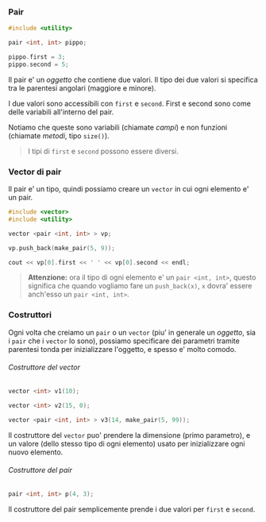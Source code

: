 ### Pair

```c++
#include <utility>

pair <int, int> pippo;

pippo.first = 3;
pippo.second = 5;
```

Il pair e' un *oggetto* che contiene due valori. Il tipo dei due valori si specifica tra le parentesi angolari (maggiore e minore).

I due valori sono accessibili con `first` e `second`. First e second sono come delle variabili all'interno del pair.

Notiamo che queste sono variabili (chiamate *campi*) e non funzioni (chiamate *metodi*, tipo `size()`).

> I tipi di `first` e `second` possono essere diversi.

### Vector di pair

Il pair e' un tipo, quindi possiamo creare un `vector` in cui ogni elemento e' un pair.

```c++
#include <vector>
#include <utility>

vector <pair <int, int> > vp;

vp.push_back(make_pair(5, 9));

cout << vp[0].first << ' ' << vp[0].second << endl;
```

> **Attenzione:** ora il tipo di ogni elemento e' un `pair <int, int>`, questo significa che quando vogliamo fare un `push_back(x)`, `x` dovra' essere anch'esso un `pair <int, int>`.

### Costruttori

Ogni volta che creiamo un `pair` o un `vector` (piu' in generale un *oggetto*, sia i `pair` che i `vector` lo sono), possiamo specificare dei parametri tramite parentesi tonda per inizializzare l'oggetto, e spesso e' molto comodo.

###### Costruttore del vector

```c++
vector <int> v1(10);

vector <int> v2(15, 0);

vector <pair <int, int> > v3(14, make_pair(5, 99));
```

Il costruttore del `vector` puo' prendere la dimensione (primo parametro), e un valore (dello stesso tipo di ogni elemento) usato per inizializzare ogni nuovo elemento.

###### Costruttore del pair

```c++
pair <int, int> p(4, 3);
```

Il costruttore del pair semplicemente prende i due valori per `first` e `second`.

